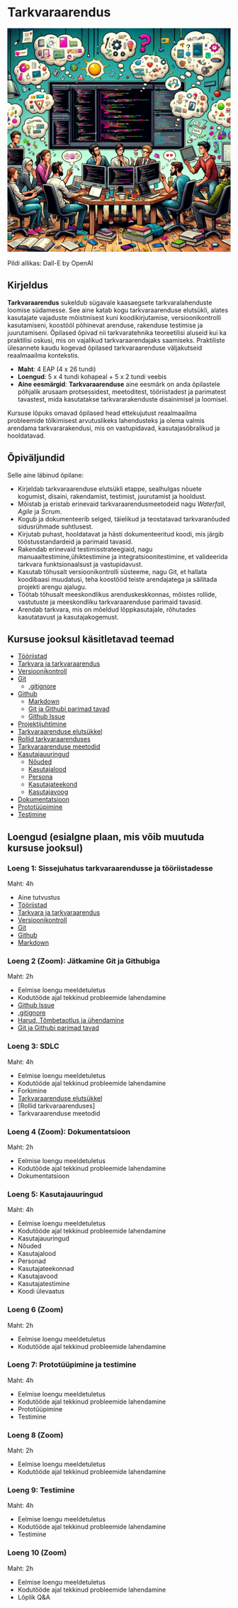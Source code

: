# Tarkvaraarendus

![Tarkvaraarendus](Topics/Software/Software-Development.webp)

Pildi allikas: Dall-E by OpenAI

## Kirjeldus

**Tarkvaraarendus** sukeldub sügavale kaasaegsete tarkvaralahenduste loomise südamesse. See aine katab kogu tarkvaraarenduse elutsükli, alates kasutajate vajaduste mõistmisest kuni koodikirjutamise, versioonikontrolli kasutamiseni, koostööl põhinevat arenduse, rakenduse testimise ja juurutamiseni. Õpilased õpivad nii tarkvaratehnika teoreetilisi aluseid kui ka praktilisi oskusi, mis on vajalikud tarkvaraarendajaks saamiseks. Praktiliste ülesannete kaudu kogevad õpilased tarkvaraarenduse väljakutseid reaalmaailma kontekstis.

- **Maht**: 4 EAP (4 x 26 tundi)
- **Loengud**: 5 x 4 tundi kohapeal + 5 x 2 tundi veebis
- **Aine eesmärgid**: **Tarkvaraarenduse** aine eesmärk on anda õpilastele põhjalik arusaam protsessidest, meetoditest, tööriistadest ja parimatest tavastest, mida kasutatakse tarkvararakenduste disainimisel ja loomisel.

Kursuse lõpuks omavad õpilased head ettekujutust reaalmaailma probleemide tõlkimisest arvutuslikeks lahendusteks ja olema valmis arendama tarkvararakendusi, mis on vastupidavad, kasutajasõbralikud ja hooldatavad.

## Õpiväljundid

Selle aine läbinud õpilane:

- Kirjeldab tarkvaraarenduse elutsükli etappe, sealhulgas nõuete kogumist, disaini, rakendamist, testimist, juurutamist ja hooldust.
- Mõistab ja eristab erinevaid tarkvaraarendusmeetodeid nagu *Waterfall*, *Agile* ja *Scrum*.
- Kogub ja dokumenteerib selged, täielikud ja teostatavad tarkvaranõuded sidusrühmade suhtlusest.
- Kirjutab puhast, hooldatavat ja hästi dokumenteeritud koodi, mis järgib tööstusstandardeid ja parimaid tavasid.
- Rakendab erinevaid testimisstrateegiaid, nagu manuaaltestimine,ühiktestimine ja integratsioonitestimine, et valideerida tarkvara funktsionaalsust ja vastupidavust.
- Kasutab tõhusalt versioonikontrolli süsteeme, nagu Git, et hallata koodibaasi muudatusi, teha koostööd teiste arendajatega ja säilitada projekti arengu ajalugu.
- Töötab tõhusalt meeskondlikus arenduskeskkonnas, mõistes rollide, vastutuste ja meeskondliku tarkvaraarenduse parimaid tavasid.
- Arendab tarkvara, mis on mõeldud lõppkasutajale, rõhutades kasutatavust ja kasutajakogemust.

## Kursuse jooksul käsitletavad teemad

- [Tööriistad](./Topics/Tools/README.md)
- [Tarkvara ja tarkvaraarendus](./Topics/Software/README.md)
- [Versioonikontroll](./Topics/Version-Control/README.md)
- [Git](./Topics/Git/README.md)
  - [.gitignore](./Topics/Gitignore/README.md)
- [Github](./Topics/Github/README.md)
  - [Markdown](./Topics/Markdown/README.md)
  - [Git ja Githubi parimad tavad](./Topics/Git-Best-Practices/README.md)
  - [Github Issue](./Topics/Github-Issue/README.md)
- [Projektijuhtimine](./Topics/Project-Management/README.md)
- [Tarkvaraarenduse elutsükkel](./Topics/SDLC/README.md)
- [Rollid tarkvaraarenduses](./Topics/Roles/README.md)
- [Tarkvaraarenduse meetodid](./Topics/SDLC/README.md#common-sdlc-models)
- [Kasutajauuringud](./Topics/User-Research/README.md)
  - [Nõuded](./Topics/Requirements/README.md)
  - [Kasutajalood](./Topics/User-Stories/README.md)
  - [Persona](./Topics/Persona/README.md)
  - [Kasutajateekond](./Topics/User-Journey/README.md)
  - [Kasutajavoog](./Topics/User-Flow/README.md)
- [Dokumentatsioon](./Topics/Documentation/README.md)
- [Prototüüpimine](./Topics/Prototyping/README.md)
- [Testimine](./Topics/Testing/README.md)

## Loengud (esialgne plaan, mis võib muutuda kursuse jooksul)

### Loeng 1: Sissejuhatus tarkvaraarendusse ja tööriistadesse

Maht: 4h

- Aine tutvustus
- [Tööriistad](./Topics/Tools/README.md)
- [Tarkvara ja tarkvaraarendus](./Topics/Software/README.md)
- [Versioonikontroll](./Topics/Version-Control/README.md)
- [Git](./Topics/Git/README.md)
- [Github](./Topics/Github/README.md)
- [Markdown](./Topics/Markdown/README.md)

### Loeng 2 (Zoom): Jätkamine Git ja Githubiga

Maht: 2h

- Eelmise loengu meeldetuletus
- Kodutööde ajal tekkinud probleemide lahendamine
- [Github Issue](./Topics/Github-Issue/README.md)
- [.gitignore](./Topics/Gitignore/README.md)
- [Harud, Tõmbetaotlus ja ühendamine](./Topics/Branch/README.md)
- [Git ja Githubi parimad tavad](./Topics/Git-Best-Practices/README.md)

### Loeng 3: SDLC

Maht: 4h

- Eelmise loengu meeldetuletus
- Kodutööde ajal tekkinud probleemide lahendamine
- Forkimine
- [Tarkvaraarenduse elutsükkel](./Topics/SDLC/README.md)
- [Rollid tarkvaraarenduses]
- Tarkvaraarenduse meetodid

### Loeng 4 (Zoom): Dokumentatsioon

Maht: 2h

- Eelmise loengu meeldetuletus
- Kodutööde ajal tekkinud probleemide lahendamine
- Dokumentatsioon

### Loeng 5: Kasutajauuringud

Maht: 4h

- Eelmise loengu meeldetuletus
- Kodutööde ajal tekkinud probleemide lahendamine
- Kasutajauuringud
- Nõuded
- Kasutajalood
- Personad
- Kasutajateekonnad
- Kasutajavood
- Kasutajatestimine
- Koodi ülevaatus

### Loeng 6 (Zoom)

Maht: 2h

- Eelmise loengu meeldetuletus
- Kodutööde ajal tekkinud probleemide lahendamine

### Loeng 7: Prototüüpimine ja testimine

Maht: 4h

- Eelmise loengu meeldetuletus
- Kodutööde ajal tekkinud probleemide lahendamine
- Prototüüpimine
- Testimine

### Loeng 8 (Zoom)

Maht: 2h

- Eelmise loengu meeldetuletus
- Kodutööde ajal tekkinud probleemide lahendamine

### Loeng 9: Testimine

Maht: 4h

- Eelmise loengu meeldetuletus
- Kodutööde ajal tekkinud probleemide lahendamine
- Testimine

### Loeng 10 (Zoom)

Maht: 2h

- Eelmise loengu meeldetuletus
- Kodutööde ajal tekkinud probleemide lahendamine
- Lõplik Q&A
